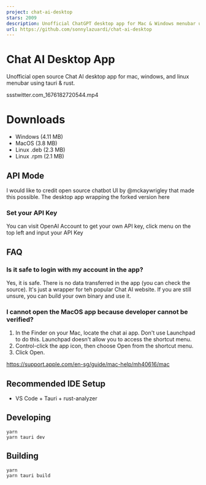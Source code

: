 ```yaml
---
project: chat-ai-desktop
stars: 2009
description: Unofficial ChatGPT desktop app for Mac & Windows menubar using Tauri & Rust
url: https://github.com/sonnylazuardi/chat-ai-desktop
---
```


Chat AI Desktop App
===================

Unofficial open source Chat AI desktop app for mac, windows, and linux menubar using tauri & rust.

ssstwitter.com\_1676182720544.mp4

Downloads
=========

-   Windows (4.11 MB)
-   MacOS (3.8 MB)
-   Linux .deb (2.3 MB)
-   Linux .rpm (2.1 MB)

API Mode
--------

I would like to credit open source chatbot UI by @mckaywrigley that made this possible. The desktop app wrapping the forked version here

### Set your API Key

You can visit OpenAI Account to get your own API key, click menu on the top left and input your API Key

FAQ
---

### Is it safe to login with my account in the app?

Yes, it is safe. There is no data transferred in the app (you can check the source). It's just a wrapper for teh popular Chat AI website. If you are still unsure, you can build your own binary and use it.

### I cannot open the MacOS app because developer cannot be verified?

1.  In the Finder on your Mac, locate the chat ai app. Don't use Launchpad to do this. Launchpad doesn't allow you to access the shortcut menu.
2.  Control-click the app icon, then choose Open from the shortcut menu.
3.  Click Open.

https://support.apple.com/en-sg/guide/mac-help/mh40616/mac

Recommended IDE Setup
---------------------

-   VS Code + Tauri + rust-analyzer

Developing
----------

```
yarn
yarn tauri dev
```

Building
--------

```
yarn
yarn tauri build
```
